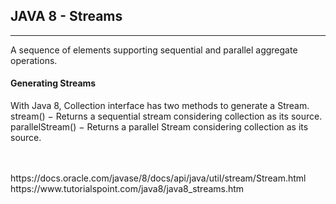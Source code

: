 ## JAVA 8 - Streams
<hr>
<div>
A sequence of elements supporting sequential and parallel aggregate operations.
</div> 

#### Generating Streams
With Java 8, Collection interface has two methods to generate a Stream.
stream() − Returns a sequential stream considering collection as its source.
parallelStream() − Returns a parallel Stream considering collection as its source.


<br>
<br>
https://docs.oracle.com/javase/8/docs/api/java/util/stream/Stream.html <br>
https://www.tutorialspoint.com/java8/java8_streams.htm